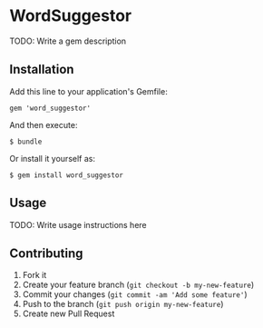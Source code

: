 # WordSuggestor

TODO: Write a gem description

## Installation

Add this line to your application's Gemfile:

    gem 'word_suggestor'

And then execute:

    $ bundle

Or install it yourself as:

    $ gem install word_suggestor

## Usage

TODO: Write usage instructions here

## Contributing

1. Fork it
2. Create your feature branch (`git checkout -b my-new-feature`)
3. Commit your changes (`git commit -am 'Add some feature'`)
4. Push to the branch (`git push origin my-new-feature`)
5. Create new Pull Request
